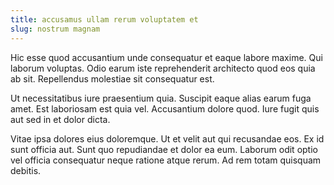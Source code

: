 ```yaml
---
title: accusamus ullam rerum voluptatem et
slug: nostrum magnam
---
```


Hic esse quod accusantium unde consequatur et eaque labore maxime. Qui laborum voluptas. Odio earum iste reprehenderit architecto quod eos quia ab sit. Repellendus molestiae sit consequatur est.

Ut necessitatibus iure praesentium quia. Suscipit eaque alias earum fuga amet. Est laboriosam est quia vel. Accusantium dolore quod. Iure fugit quis aut sed in et dolor dicta.

Vitae ipsa dolores eius doloremque. Ut et velit aut qui recusandae eos. Ex id sunt officia aut. Sunt quo repudiandae et dolor ea eum. Laborum odit optio vel officia consequatur neque ratione atque rerum. Ad rem totam quisquam debitis.
